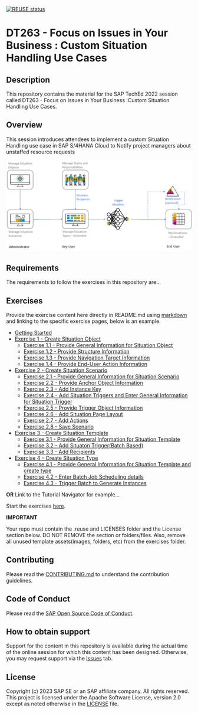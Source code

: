 [![REUSE status](https://api.reuse.software/badge/github.com/SAP-samples/teched2023-DT263)](https://api.reuse.software/info/github.com/SAP-samples/teched2023-DT263)

# DT263 - Focus on Issues in Your Business : Custom Situation Handling Use Cases

## Description

This repository contains the material for the SAP TechEd 2022 session called DT263 - Focus on Issues in Your Business :Custom Situation Handling Use Cases.

## Overview

This session introduces attendees to implement a custom Situation Handling use case in SAP S/4HANA Cloud to Notify project managers about unstaffed resource requests 

![Alt text](images/sit_overview.png)

## Requirements

The requirements to follow the exercises in this repository are...

## Exercises

Provide the exercise content here directly in README.md using [markdown](https://guides.github.com/features/mastering-markdown/) and linking to the specific exercise pages, below is an example.

- [Getting Started](exercises/ex0/)
- [Exercise 1 - Create Situation Object](exercises/ex1/)
    - [Exercise 1.1 - Provide General Information for Situation Object](exercises/ex1#exercise-11-sub-exercise-1-description)
    - [Exercise 1.2 - Provide Structure Information](exercises/ex1#exercise-12-sub-exercise-2-description)
    - [Exercise 1.3 - Provide Navigation Target Information](exercises/ex1#exercise-13-sub-exercise-3-description)
    - [Exercise 1.4 - Provide End-User Action Information](exercises/ex1#exercise-14-sub-exercise-4-description)
- [Exercise 2 - Create Situation Scenario](exercises/ex2/)
    - [Exercise 2.1 - Provide General Information for Situation Scenario](exercises/ex2#exercise-21-sub-exercise-1-description)
    - [Exercise 2.2 - Provide Anchor Object Information](exercises/ex2#exercise-22-sub-exercise-2-description)
    - [Exercise 2.3 - Add Instance Key](exercises/ex2#exercise-23-sub-exercise-2-description)
    - [Exercise 2.4 - Add Situation Triggers and Enter General Information for Situation Trigger](exercises/ex2#exercise-24-sub-exercise-2-description)
    - [Exercise 2.5 - Provide Trigger Object Information](exercises/ex2#exercise-25-sub-exercise-2-description)
    - [Exercise 2.6 - Add Situation Page Layout](exercises/ex2#exercise-26-sub-exercise-2-description)
    - [Exercise 2.7 - Add Actions](exercises/ex2#exercise-27-sub-exercise-2-description)
    - [Exercise 2.8 - Save Scenario](exercises/ex2#exercise-28-sub-exercise-2-description)
 - [Exercise 3 - Create Situation Template](exercises/ex3/)
    - [Exercise 3.1 - Provide General Information for Situation Template](exercises/ex3#exercise-31-sub-exercise-1-description)
    - [Exercise 3.2 - Add Situaton Trigger(Batch Based)](exercises/ex3#exercise-32-sub-exercise-1-description)
    - [Exercise 3.3 - Add Recipients](exercises/ex3#exercise-33-sub-exercise-1-description)
 - [Exercise 4 - Create Situation Type](exercises/ex4/)
    - [Exercise 4.1 - Provide General Information for Situation Template and create type](exercises/ex4#exercise-41-sub-exercise-1-description)
    - [Exercise 4.2 - Enter Batch Job Scheduling details](exercises/ex4#exercise-42-sub-exercise-2-description)
    - [Exercise 4.3 - Trigger Batch to Generate Instances](exercises/ex4#exercise-43-sub-exercise-3-description)
  
**OR** Link to the Tutorial Navigator for example...

Start the exercises [here](https://developers.sap.com/tutorials/abap-environment-trial-onboarding.html).

**IMPORTANT**

Your repo must contain the .reuse and LICENSES folder and the License section below. DO NOT REMOVE the section or folders/files. Also, remove all unused template assets(images, folders, etc) from the exercises folder. 

## Contributing
Please read the [CONTRIBUTING.md](./CONTRIBUTING.md) to understand the contribution guidelines.

## Code of Conduct
Please read the [SAP Open Source Code of Conduct](https://github.com/SAP-samples/.github/blob/main/CODE_OF_CONDUCT.md).

## How to obtain support

Support for the content in this repository is available during the actual time of the online session for which this content has been designed. Otherwise, you may request support via the [Issues](../../issues) tab.

## License
Copyright (c) 2023 SAP SE or an SAP affiliate company. All rights reserved. This project is licensed under the Apache Software License, version 2.0 except as noted otherwise in the [LICENSE](LICENSES/Apache-2.0.txt) file.
